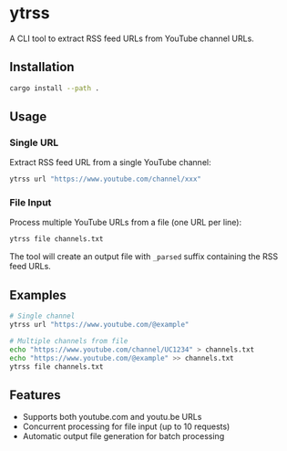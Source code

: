 # ytrss

A CLI tool to extract RSS feed URLs from YouTube channel URLs.

## Installation

```bash
cargo install --path .
```

## Usage

### Single URL

Extract RSS feed URL from a single YouTube channel:

```bash
ytrss url "https://www.youtube.com/channel/xxx"
```

### File Input

Process multiple YouTube URLs from a file (one URL per line):

```bash
ytrss file channels.txt
```

The tool will create an output file with `_parsed` suffix containing the RSS feed URLs.

## Examples

```bash
# Single channel
ytrss url "https://www.youtube.com/@example"

# Multiple channels from file
echo "https://www.youtube.com/channel/UC1234" > channels.txt
echo "https://www.youtube.com/@example" >> channels.txt
ytrss file channels.txt
```

## Features

- Supports both youtube.com and youtu.be URLs
- Concurrent processing for file input (up to 10 requests)
- Automatic output file generation for batch processing

